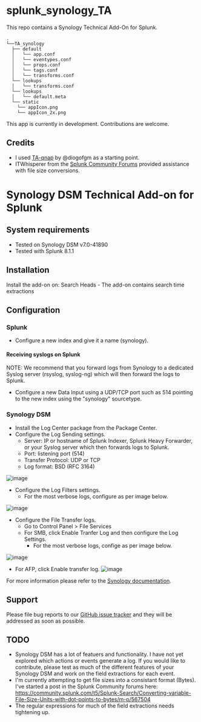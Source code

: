 # splunk_synology_TA
This repo contains a Synology Technical Add-On for Splunk.

```
.
└──TA_synology
  ├── default
  │   └── app.conf
  │   └── eventypes.conf
  │   └── props.conf
  │   └── tags.conf
  │   └── transforms.conf
  └── lookups
  │   └── transforms.conf
  └── lookups
  │   └── default.meta
  └── static
    └── appIcon.png
    └── appIcon_2x.png
```

This app is currently in development. Contributions are welcome.

## Credits
- I used [TA-qnap](https://github.com/diogofgm/TA-qnap) by @diogofgm as a starting point.
- ITWhisperer from the [Splunk Community Forums](https://community.splunk.com/) provided assistance with file size conversions.

# Synology DSM Technical Add-on for Splunk

## System requirements
- Tested on Synology DSM v7.0-41890
- Tested with Splunk 8.1.1

## Installation
Install the add-on on: 
Search Heads - The add-on contains search time extractions 

## Configuration
### Splunk
- Configure a new index and give it a name (synology).

#### Receiving syslogs on Splunk
NOTE: We recommend that you forward logs from Synology to a dedicated Syslog server (rsyslog, syslog-ng) which will then forward the logs to Splunk.
- Configure a new Data Input using a UDP/TCP port such as 514 pointing to the new index using the "synology" sourcetype.

### Synology DSM
- Install the Log Center package from the Package Center.
- Configure the Log Sending settings.
  - Server: IP or hostname of Splunk Indexer, Splunk Heavy Forwarder, or your Syslog server which then forwards logs to Splunk.
  - Port: listening port (514)
  - Transfer Protocol: UDP or TCP
  - Log format: BSD (RFC 3164)

![image](https://user-images.githubusercontent.com/22540060/133915040-7bb8b20f-cea8-4096-8784-b12ed310aaa1.png)

- Configure the Log Filters settings.
  - For the most verbose logs, configure as per image below.
  
![image](https://user-images.githubusercontent.com/22540060/133915532-cb0c0240-b993-4cfa-bcb8-906917e1a669.png)

- Configure the File Transfer logs.
  - Go to Control Panel > File Services
  - For SMB, click Enable Tranfer Log and then configure the Log Settings.
    - For the most verbose logs, confige as per image below.

![image](https://user-images.githubusercontent.com/22540060/133915733-e38f3427-d9ba-4fd3-9149-46de92e36e94.png)
   
   - For AFP, click Enable transfer log.
![image](https://user-images.githubusercontent.com/22540060/133917124-bb856f98-6180-404a-9794-b313b1218662.png)
 


For more information please refer to the [Synology documentation](https://kb.synology.com/en-global/DSM/help/LogCenter/logcenter_client?version=7).

## Support
Please file bug reports to our [GitHub issue tracker](https://github.com/satiex/splunk_synology_TA/issues) and they will be addressed as soon as possible.

## TODO
- Synology DSM has a lot of featuers and functionality. I have not yet explored which actions or events generate a log. If you would like to contribute, please test as much of the different features of your Synology DSM and work on the field extractions for each event.
- I'm currently attempting to get file sizes into a consistant format (Bytes). I've started a post in the Splunk Community forums here: https://community.splunk.com/t5/Splunk-Search/Converting-variable-File-Size-Units-with-dot-points-to-bytes/m-p/567504
- The regular expressions for much of the field extractions needs tightening up.
